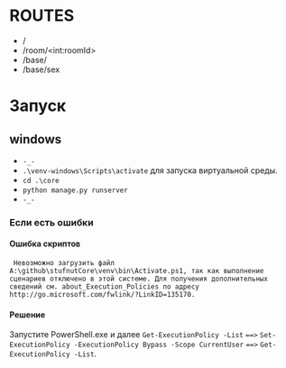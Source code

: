 # ROUTES
- /
- /room/\<int:roomId>
- /base/
- /base/sex

# Запуск

## windows
- `-_-`
- `.\venv-windows\Scripts\activate` для запуска виртуальной среды.
- `cd .\core`
- `python manage.py runserver`
- `-_-`

### Если есть ошибки
#### Ошибка скриптов

` Невозможно загрузить файл A:\github\stufnutCore\venv\bin\Activate.ps1, так как выполнение сценариев отключено в этой системе. Для получения дополнительных сведений см. about_Execution_Policies по адресу http://go.microsoft.com/fwlink/?LinkID=135170.`

#### Решение
Запустите PowerShell.exe и далее `Get-ExecutionPolicy -List` `==>` `Set-ExecutionPolicy -ExecutionPolicy Bypass -Scope CurrentUser` `==>` `Get-ExecutionPolicy -List`.
